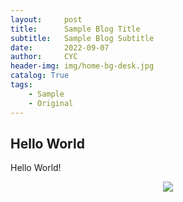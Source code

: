 ```yaml
---
layout:     post
title:      Sample Blog Title
subtitle:   Sample Blog Subtitle
date:       2022-09-07
author:     CYC
header-img: img/home-bg-desk.jpg
catalog: True
tags:
    - Sample
    - Original
---
```


## Hello World

Hello World!

<div align=center><img src="../../../../img/post_img/post1-uom.png"/></div>
